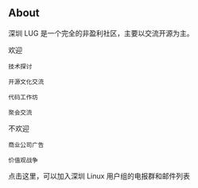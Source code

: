 ## About

深圳 LUG 是一个完全的非盈利社区，主要以交流开源为主。

欢迎

    技术探讨

    开源文化交流

    代码工作坊

    聚会交流

不欢迎

    商业公司广告

    价值观战争

点击这里，可以加入深圳 Linux 用户组的电报群和邮件列表
